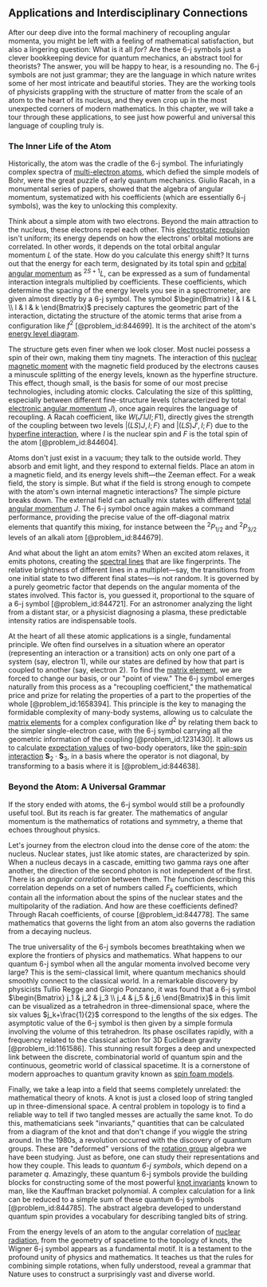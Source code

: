 ## Applications and Interdisciplinary Connections

After our deep dive into the formal machinery of recoupling angular momenta, you might be left with a feeling of mathematical satisfaction, but also a lingering question: What is it all *for*? Are these 6-j symbols just a clever bookkeeping device for quantum mechanics, an abstract tool for theorists? The answer, you will be happy to hear, is a resounding no. The 6-j symbols are not just grammar; they are the language in which nature writes some of her most intricate and beautiful stories. They are the working tools of physicists grappling with the structure of matter from the scale of an atom to the heart of its nucleus, and they even crop up in the most unexpected corners of modern mathematics. In this chapter, we will take a tour through these applications, to see just how powerful and universal this language of coupling truly is.

### The Inner Life of the Atom

Historically, the atom was the cradle of the 6-j symbol. The infuriatingly complex spectra of [multi-electron atoms](@article_id:157222), which defied the simple models of Bohr, were the great puzzle of early quantum mechanics. Giulio Racah, in a monumental series of papers, showed that the algebra of angular momentum, systematized with his coefficients (which are essentially 6-j symbols), was the key to unlocking this complexity.

Think about a simple atom with two electrons. Beyond the main attraction to the nucleus, these electrons repel each other. This [electrostatic repulsion](@article_id:161634) isn't uniform; its energy depends on how the electrons' orbital motions are correlated. In other words, it depends on the total orbital angular momentum $L$ of the state. How do you calculate this energy shift? It turns out that the energy for each term, designated by its total spin and [orbital angular momentum](@article_id:190809) as $^{2S+1}L$, can be expressed as a sum of fundamental interaction integrals multiplied by coefficients. These coefficients, which determine the spacing of the energy levels you see in a spectrometer, are given almost directly by a 6-j symbol. The symbol $\begin{Bmatrix} l & l & L \\ l & l & k \end{Bmatrix}$ precisely captures the geometric part of the interaction, dictating the structure of the atomic terms that arise from a configuration like $f^2$ [@problem_id:844699]. It is the architect of the atom's [energy level diagram](@article_id:194546).

The structure gets even finer when we look closer. Most nuclei possess a spin of their own, making them tiny magnets. The interaction of this [nuclear magnetic moment](@article_id:162634) with the magnetic field produced by the electrons causes a minuscule splitting of the energy levels, known as the hyperfine structure. This effect, though small, is the basis for some of our most precise technologies, including atomic clocks. Calculating the size of this splitting, especially between different fine-structure levels (characterized by total [electronic angular momentum](@article_id:198440) $J$), once again requires the language of recoupling. A Racah coefficient, like $W(J' I J I; F 1)$, directly gives the strength of the coupling between two levels $|(LS)J, I; F \rangle$ and $|(LS)J', I; F \rangle$ due to the [hyperfine interaction](@article_id:151734), where $I$ is the nuclear spin and $F$ is the total spin of the atom [@problem_id:844604].

Atoms don't just exist in a vacuum; they talk to the outside world. They absorb and emit light, and they respond to external fields. Place an atom in a magnetic field, and its energy levels shift—the Zeeman effect. For a weak field, the story is simple. But what if the field is strong enough to compete with the atom's own internal magnetic interactions? The simple picture breaks down. The external field can actually mix states with different [total angular momentum](@article_id:155254) $J$. The 6-j symbol once again makes a command performance, providing the precise value of the off-diagonal matrix elements that quantify this mixing, for instance between the $^2P_{1/2}$ and $^2P_{3/2}$ levels of an alkali atom [@problem_id:844679].

And what about the light an atom emits? When an excited atom relaxes, it emits photons, creating the [spectral lines](@article_id:157081) that are like fingerprints. The relative brightness of different lines in a multiplet—say, the transitions from one initial state to two different final states—is not random. It is governed by a purely geometric factor that depends on the angular momenta of the states involved. This factor is, you guessed it, proportional to the square of a 6-j symbol [@problem_id:844721]. For an astronomer analyzing the light from a distant star, or a physicist diagnosing a plasma, these predictable intensity ratios are indispensable tools.

At the heart of all these atomic applications is a single, fundamental principle. We often find ourselves in a situation where an operator (representing an interaction or a transition) acts on only one part of a system (say, electron 1), while our states are defined by how that part is coupled to another (say, electron 2). To find the [matrix element](@article_id:135766), we are forced to change our basis, or our "point of view." The 6-j symbol emerges naturally from this process as a "recoupling coefficient," the mathematical price and prize for relating the properties of a part to the properties of the whole [@problem_id:1658394]. This principle is the key to managing the formidable complexity of many-body systems, allowing us to calculate the [matrix elements](@article_id:186011) for a complex configuration like $d^2$ by relating them back to the simpler single-electron case, with the 6-j symbol carrying all the geometric information of the coupling [@problem_id:1231430]. It allows us to calculate [expectation values](@article_id:152714) of two-body operators, like the [spin-spin interaction](@article_id:173472) $\mathbf{S}_2 \cdot \mathbf{S}_3$, in a basis where the operator is not diagonal, by transforming to a basis where it is [@problem_id:844638].

### Beyond the Atom: A Universal Grammar

If the story ended with atoms, the 6-j symbol would still be a profoundly useful tool. But its reach is far greater. The mathematics of angular momentum is the mathematics of rotations and symmetry, a theme that echoes throughout physics.

Let's journey from the electron cloud into the dense core of the atom: the nucleus. Nuclear states, just like atomic states, are characterized by spin. When a nucleus decays in a cascade, emitting two gamma rays one after another, the direction of the second photon is not independent of the first. There is an *angular correlation* between them. The function describing this correlation depends on a set of numbers called $F_k$ coefficients, which contain all the information about the spins of the nuclear states and the multipolarity of the radiation. And how are these coefficients defined? Through Racah coefficients, of course [@problem_id:844778]. The same mathematics that governs the light from an atom also governs the radiation from a decaying nucleus.

The true universality of the 6-j symbols becomes breathtaking when we explore the frontiers of physics and mathematics. What happens to our quantum 6-j symbol when all the angular momenta involved become very large? This is the semi-classical limit, where quantum mechanics should smoothly connect to the classical world. In a remarkable discovery by physicists Tullio Regge and Giorgio Ponzano, it was found that a 6-j symbol $\begin{Bmatrix} j_1 & j_2 & j_3 \\ j_4 & j_5 & j_6 \end{Bmatrix}$ in this limit can be visualized as a tetrahedron in three-dimensional space, where the six values $j_k+\frac{1}{2}$ correspond to the lengths of the six edges. The asymptotic value of the 6-j symbol is then given by a simple formula involving the volume of this tetrahedron. Its phase oscillates rapidly, with a frequency related to the classical action for 3D Euclidean gravity [@problem_id:1161586]. This stunning result forges a deep and unexpected link between the discrete, combinatorial world of quantum spin and the continuous, geometric world of classical spacetime. It is a cornerstone of modern approaches to quantum gravity known as [spin foam models](@article_id:198308).

Finally, we take a leap into a field that seems completely unrelated: the mathematical theory of knots. A knot is just a closed loop of string tangled up in three-dimensional space. A central problem in topology is to find a reliable way to tell if two tangled messes are actually the same knot. To do this, mathematicians seek "invariants," quantities that can be calculated from a diagram of the knot and that don't change if you wiggle the string around. In the 1980s, a revolution occurred with the discovery of quantum groups. These are "deformed" versions of the [rotation group](@article_id:203918) algebra we have been studying. Just as before, one can study their representations and how they couple. This leads to *quantum 6-j symbols*, which depend on a parameter $q$. Amazingly, these quantum 6-j symbols provide the building blocks for constructing some of the most powerful [knot invariants](@article_id:157221) known to man, like the Kauffman bracket polynomial. A complex calculation for a link can be reduced to a simple sum of these quantum 6-j symbols [@problem_id:844785]. The abstract algebra developed to understand quantum spin provides a vocabulary for describing tangled bits of string.

From the energy levels of an atom to the angular correlation of [nuclear radiation](@article_id:189586), from the geometry of spacetime to the topology of knots, the Wigner 6-j symbol appears as a fundamental motif. It is a testament to the profound unity of physics and mathematics. It teaches us that the rules for combining simple rotations, when fully understood, reveal a grammar that Nature uses to construct a surprisingly vast and diverse world.